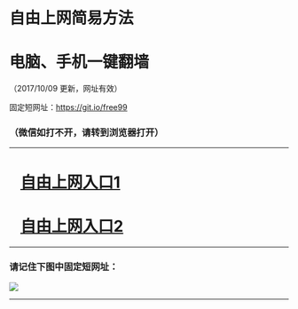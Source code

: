 ﻿# 自由上网简易方法

# 电脑、手机一键翻墙

（2017/10/09 更新，网址有效）

固定短网址：https://git.io/free99

### （微信如打不开，请转到浏览器打开）


***





# &nbsp;&nbsp; <a href="http://ft896628570.fwq-tz-1001.info/fwqtz01.html?t=100900127976 " target="_blank">自由上网入口1</a>
# &nbsp;&nbsp; <a href="http://ft1698612253.fwq-tz-1002.info/fwqtz02.html?t=10090014299 " target="_blank">自由上网入口2</a>
***

### 请记住下图中固定短网址：

<img src="https://s3-us-west-2.amazonaws.com/fwq-1001/yjfq-20170905okok.png" /> 


***

